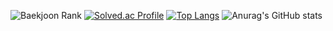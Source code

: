 
![Baekjoon Rank](https://mazassumnida.wtf/api/v2/generate_badge?boj=lee411806)
[![Solved.ac Profile](http://mazassumnida.wtf/api/v2/generate_badge?boj=lee411806)](https://solved.ac/lee411806)
[![Top Langs](https://github-readme-stats.vercel.app/api/top-langs/?username=lee411806&layout=compact)](https://github.com/anuraghazra/github-readme-stats)
![Anurag's GitHub stats](https://github-readme-stats.vercel.app/api?username=lee411806&show_icons=true&theme=default)


<!--
## Hi there 👋
**lee411806/lee411806** is a ✨ _special_ ✨ repository because its `README.md` (this file) appears on your GitHub profile.

Here are some ideas to get you started:

- 🔭 I’m currently working on ...
- 🌱 I’m currently learning ...
- 👯 I’m looking to collaborate on ...
- 🤔 I’m looking for help with ...
- 💬 Ask me about ...
- 📫 How to reach me: ...
- 😄 Pronouns: ...
- ⚡ Fun fact: ...
-->
